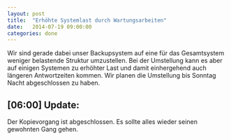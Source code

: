 ```yaml
---
layout: post
title:  "Erhöhte Systemlast durch Wartungsarbeiten"
date:   2014-07-19 09:00:00
categories: done
---
```


Wir sind gerade dabei unser Backupsystem auf eine für das Gesamtsystem weniger belastende Struktur umzustellen. Bei der Umstellung kann es aber auf einigen Systemen zu erhöhter Last und damit einhergehend auch längeren Antwortzeiten kommen. Wir planen die Umstellung bis Sonntag Nacht abgeschlossen zu haben.

[06:00] Update:
---------------
Der Kopievorgang ist abgeschlossen. Es sollte alles wieder seinen gewohnten Gang gehen.
